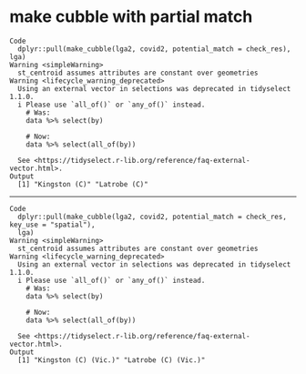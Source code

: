 # make cubble with partial match

    Code
      dplyr::pull(make_cubble(lga2, covid2, potential_match = check_res), lga)
    Warning <simpleWarning>
      st_centroid assumes attributes are constant over geometries
    Warning <lifecycle_warning_deprecated>
      Using an external vector in selections was deprecated in tidyselect 1.1.0.
      i Please use `all_of()` or `any_of()` instead.
        # Was:
        data %>% select(by)
      
        # Now:
        data %>% select(all_of(by))
      
      See <https://tidyselect.r-lib.org/reference/faq-external-vector.html>.
    Output
      [1] "Kingston (C)" "Latrobe (C)" 

---

    Code
      dplyr::pull(make_cubble(lga2, covid2, potential_match = check_res, key_use = "spatial"),
      lga)
    Warning <simpleWarning>
      st_centroid assumes attributes are constant over geometries
    Warning <lifecycle_warning_deprecated>
      Using an external vector in selections was deprecated in tidyselect 1.1.0.
      i Please use `all_of()` or `any_of()` instead.
        # Was:
        data %>% select(by)
      
        # Now:
        data %>% select(all_of(by))
      
      See <https://tidyselect.r-lib.org/reference/faq-external-vector.html>.
    Output
      [1] "Kingston (C) (Vic.)" "Latrobe (C) (Vic.)" 

